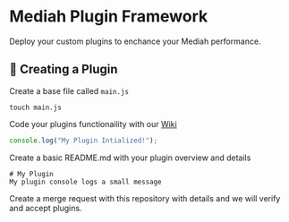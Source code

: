 # Mediah Plugin Framework

Deploy your custom plugins to enchance your Mediah performance.

## 🚀 Creating a Plugin

Create a base file called `main.js`

```shell
touch main.js
```

Code your plugins functionaility with our [Wiki](https://github.com/MediahTM/Mediah-Plugins/wiki/Plugin-Framework)

```javascript
console.log("My Plugin Intialized!");
```

Create a basic README.md with your plugin overview and details

```
# My Plugin
My plugin console logs a small message 
```

Create a merge request with this repository with details and we will verify and accept plugins.